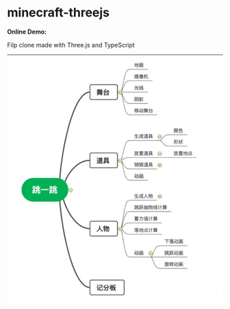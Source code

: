# minecraft-threejs

**Online Demo:**

Filp clone made with Three.js and TypeScript

![功能结构图](src/static/struct.png)
